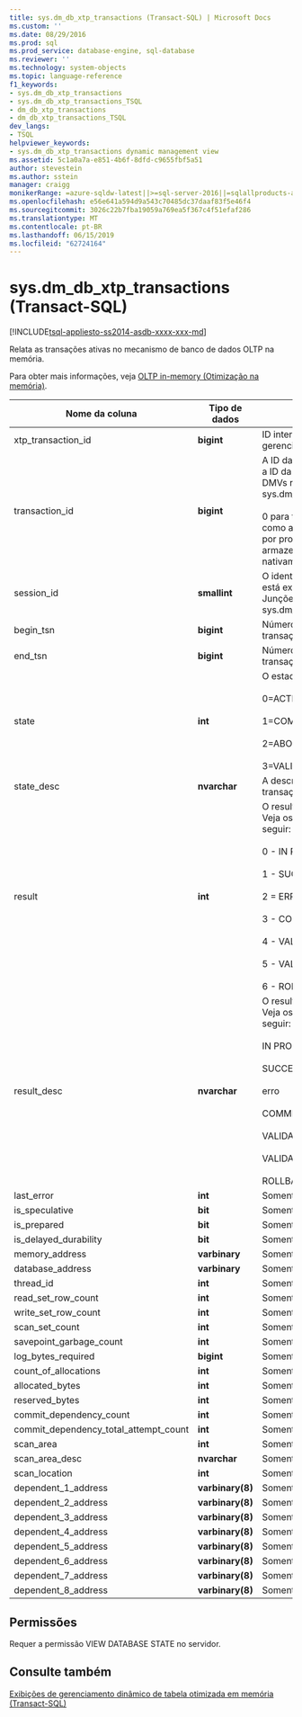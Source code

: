 ```yaml
---
title: sys.dm_db_xtp_transactions (Transact-SQL) | Microsoft Docs
ms.custom: ''
ms.date: 08/29/2016
ms.prod: sql
ms.prod_service: database-engine, sql-database
ms.reviewer: ''
ms.technology: system-objects
ms.topic: language-reference
f1_keywords:
- sys.dm_db_xtp_transactions
- sys.dm_db_xtp_transactions_TSQL
- dm_db_xtp_transactions
- dm_db_xtp_transactions_TSQL
dev_langs:
- TSQL
helpviewer_keywords:
- sys.dm_db_xtp_transactions dynamic management view
ms.assetid: 5c1a0a7a-e851-4b6f-8dfd-c9655fbf5a51
author: stevestein
ms.author: sstein
manager: craigg
monikerRange: =azure-sqldw-latest||>=sql-server-2016||=sqlallproducts-allversions||>=sql-server-linux-2017||=azuresqldb-mi-current
ms.openlocfilehash: e56e641a594d9a543c70485dc37daaf83f5e46f4
ms.sourcegitcommit: 3026c22b7fba19059a769ea5f367c4f51efaf286
ms.translationtype: MT
ms.contentlocale: pt-BR
ms.lasthandoff: 06/15/2019
ms.locfileid: "62724164"
---
```

# <a name="sysdmdbxtptransactions-transact-sql"></a>sys.dm_db_xtp_transactions (Transact-SQL)
[!INCLUDE[tsql-appliesto-ss2014-asdb-xxxx-xxx-md](../../includes/tsql-appliesto-ss2014-asdb-xxxx-xxx-md.md)]

  Relata as transações ativas no mecanismo de banco de dados OLTP na memória.  
  
 Para obter mais informações, veja [OLTP in-memory &#40;Otimização na memória&#41;](../../relational-databases/in-memory-oltp/in-memory-oltp-in-memory-optimization.md).  
    
|Nome da coluna|Tipo de dados|Descrição|  
|-----------------|---------------|-----------------|  
|xtp_transaction_id|**bigint**|ID interna dessa transação no gerenciador de transações XTP.|  
|transaction_id|**bigint**|A ID da transação. Junções com a ID da transação em outros DMVs relacionados, como sys.dm_tran_active_transactions.<br /><br /> 0 para transações somente XTP, como as transações iniciadas por procedimentos armazenados compilados nativamente.|  
|session_id|**smallint**|O identificador da sessão que está executando essa transação. Junções com sys.dm_exec_sessions.|  
|begin_tsn|**bigint**|Número de série inicial da transação.|  
|end_tsn|**bigint**|Número de série final da transação.|  
|state|**int**|O estado da transação:<br /><br /> 0=ACTIVE<br /><br /> 1=COMMITTED<br /><br /> 2=ABORTED<br /><br /> 3=VALIDATING|  
|state_desc|**nvarchar**|A descrição do estado da transação.|  
|result|**int**|O resultado dessa transação. Veja os valores possíveis a seguir:<br /><br /> 0 - IN PROGRESS<br /><br /> 1 - SUCCESS<br /><br /> 2 = ERROR<br /><br /> 3 - COMMIT DEPENDENCY<br /><br /> 4 - VALIDATION FAILED (RR)<br /><br /> 5 - VALIDATION FAILED (SR)<br /><br /> 6 - ROLLBACK|  
|result_desc|**nvarchar**|O resultado dessa transação. Veja os valores possíveis a seguir:<br /><br /> IN PROGRESS<br /><br /> SUCCESS<br /><br /> erro<br /><br /> COMMIT DEPENDENCY<br /><br /> VALIDATION FAILED (RR)<br /><br /> VALIDATION FAILED (SR)<br /><br /> ROLLBACK|  
|last_error|**int**|Somente para uso interno|  
|is_speculative|**bit**|Somente para uso interno|  
|is_prepared|**bit**|Somente para uso interno|  
|is_delayed_durability|**bit**|Somente para uso interno|  
|memory_address|**varbinary**|Somente para uso interno|  
|database_address|**varbinary**|Somente para uso interno|  
|thread_id|**int**|Somente para uso interno|  
|read_set_row_count|**int**|Somente para uso interno|  
|write_set_row_count|**int**|Somente para uso interno|  
|scan_set_count|**int**|Somente para uso interno|  
|savepoint_garbage_count|**int**|Somente para uso interno|  
|log_bytes_required|**bigint**|Somente para uso interno|  
|count_of_allocations|**int**|Somente para uso interno|  
|allocated_bytes|**int**|Somente para uso interno|  
|reserved_bytes|**int**|Somente para uso interno|  
|commit_dependency_count|**int**|Somente para uso interno|  
|commit_dependency_total_attempt_count|**int**|Somente para uso interno|  
|scan_area|**int**|Somente para uso interno|  
|scan_area_desc|**nvarchar**|Somente para uso interno|  
|scan_location|**int**|Somente para uso interno.|  
|dependent_1_address|**varbinary(8)**|Somente para uso interno|  
|dependent_2_address|**varbinary(8)**|Somente para uso interno|  
|dependent_3_address|**varbinary(8)**|Somente para uso interno|  
|dependent_4_address|**varbinary(8)**|Somente para uso interno|  
|dependent_5_address|**varbinary(8)**|Somente para uso interno|  
|dependent_6_address|**varbinary(8)**|Somente para uso interno|  
|dependent_7_address|**varbinary(8)**|Somente para uso interno|  
|dependent_8_address|**varbinary(8)**|Somente para uso interno|  
  
## <a name="permissions"></a>Permissões  
 Requer a permissão VIEW DATABASE STATE no servidor.  
  
## <a name="see-also"></a>Consulte também  
 [Exibições de gerenciamento dinâmico de tabela otimizada em memória &#40;Transact-SQL&#41;](../../relational-databases/system-dynamic-management-views/memory-optimized-table-dynamic-management-views-transact-sql.md)  
  
  
